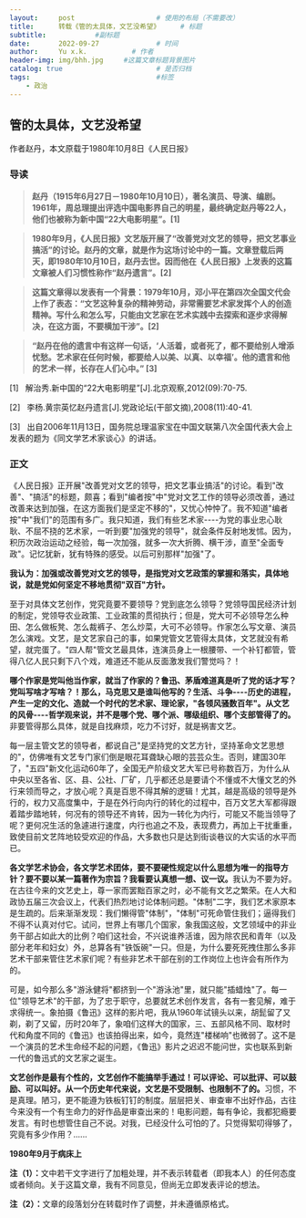 ```yaml
---
layout:     post   				    # 使用的布局（不需要改）
title:      转载《管的太具体，文艺没希望》		# 标题 
subtitle:            #副标题
date:       2022-09-27				# 时间
author:     Yu x.k.	          # 作者
header-img: img/bhh.jpg 	#这篇文章标题背景图片
catalog: true 						# 是否归档
tags:								#标签
    - 政治
---
```


## 管的太具体，文艺没希望

作者赵丹，本文原载于1980年10月8日《人民日报》

### <strong>导读</strong>

><strong>赵丹（1915年6月27日－1980年10月10日），著名演员、导演、编剧。1961年，周总理提出评选中国电影界自己的明星，最终确定赵丹等22人，他们也被称为新中国“22大电影明星”。[1]</strong>

><strong>1980年9月，《人民日报》文艺版开展了“改善党对文艺的领导，把文艺事业搞活”的讨论。赵丹的文章，就是作为这场讨论中的一篇。文章登载后两天，即1980年10月10日，赵丹去世。因而他在《人民日报》上发表的这篇文章被人们习惯性称作“赵丹遗言”。[2]</strong>

><strong>这篇文章得以发表有一个背景：1979年10月，邓小平在第四次全国文代会上作了表态：“文艺这种复杂的精神劳动，非常需要艺术家发挥个人的创造精神。写什么和怎么写，只能由文艺家在艺术实践中去探索和逐步求得解决，在这方面，不要横加干涉”。[2]</strong>

><strong>“赵丹在他的遗言中有这样一句话，‘人活着，或者死了，都不要给别人增添忧愁。艺术家在任何时候，都要给人以美、以真、以幸福’。他的遗言和他的艺术一样，长存在人们心中。” [3]</strong>


[1] &nbsp; 解治秀.新中国的“22大电影明星”[J].北京观察,2012(09):70-75.

[2] &nbsp; 李杨.黄宗英忆赵丹遗言[J].党政论坛(干部文摘),2008(11):40-41.

[3] &nbsp; 出自2006年11月13日，国务院总理温家宝在中国文联第八次全国代表大会上发表的题为《同文学艺术家谈心》的讲话。


### <strong>正文</strong>


《人民日报》正开展"改善党对文艺的领导，把文艺事业搞活"的讨论。看到"改善"、"搞活"的标题，颇喜；看到"编者按"中"党对文艺工作的领导必须改善，通过改善来达到加强，在这方面我们是坚定不移的"，又忧心忡忡了。我不知道"编者按"中"我们"的范围有多广。我只知道，我们有些艺术家----为党的事业忠心耿耿、不屈不挠的艺术家，一听到要"加强党的领导"，就会条件反射地发怵。因为，积历次政治运动之经验，每一次加强，就多一次大折腾、横干涉，直至"全面专政"。记忆犹新，犹有特殊的感受。以后可别那样"加强"了。




<strong>我认为：加强或改善党对文艺的领导，是指党对文艺政策的掌握和落实，具体地说，就是党如何坚定不移地贯彻"双百"方针。</strong>


至于对具体文艺创作，党究竟要不要领导？党到底怎么领导？党领导国民经济计划的制定，党领导农业政策、工业政策的贯彻执行；但是，党大可不必领导怎么种田、怎么做板凳、怎么裁裤子、怎么炒菜，大可不必领导。作家怎么写文章、演员怎么演戏。文艺，是文艺家自己的事，如果党管文艺管得太具体，文艺就没有希望，就完蛋了。"四人帮"管文艺最具体，连演员身上一根腰带、一个补钉都管，管得八亿人民只剩下八个戏，难道还不能从反面激发我们警觉吗？！


<strong>哪个作家是党叫他当作家，就当了作家的？鲁迅、茅盾难道真是听了党的话才写？党叫写啥才写啥？！那么，马克思又是谁叫他写的？生活、斗争----历史的进程，产生一定的文化、造就一个时代的艺术家、理论家，"各领风骚数百年"。从文艺的风骨----哲学观来说，并不是哪个党、哪个派、哪级组织、哪个支部管得了的。</strong>非要管得那么具体，就是自找麻烦，吃力不讨好，就是祸害文艺。


每一层主管文艺的领导者，都说自己"是坚持党的文艺方针，坚持革命文艺思想的"，仿佛唯有文艺专门家们倒是眼花耳聋缺心眼的芸芸众生。否则，建国30年了，"五四"新文化运动60年了，全国无产阶级文艺大军已号称数百万，为什么从中央以至各省、区、县、公社、厂矿，几乎都还总是要请个不懂或不大懂文艺的外行来领而导之，才放心呢？真是百思不得其解的逻辑！尤其，越是高级的领导是外行的，权力又高度集中，于是在外行向内行的转化的过程中，百万文艺大军都得跟着踏步踏地转，何况有的领导还不肯转，因为一转化为内行，可能又不能当领导了呢？更何况生活的急遽进行速度，内行也追之不及，表现费力，再加上干扰重重，致使目前文艺阵地较受欢迎的作品，大多数也只是达到街谈巷议的大实话的水平而已。


<strong>各文学艺术协会，各文学艺术团体，要不要硬性规定以什么思想为唯一的指导方针？要不要以某一篇著作为宗旨？我看要认真想一想、议一议。</strong>我认为不要为好。在古往今来的文艺史上，尊一家而罢黜百家之时，必不能有文艺之繁荣。在人大和政协五届三次会议上，代表们热烈地讨论体制问题。"体制"二字，我们艺术家原本是生疏的。后来渐渐发现：我们懒得管"体制"，"体制"可死命管住我们；逼得我们不得不认真对付它。试问，世界上有哪几个国家，象我国这般，文艺领域中的非业务干部占如此大的比例？咱们这社会，不兴说谁养活谁，因为除农民和青年（以及部分老年和妇女）外，总算各有"铁饭碗"一只。但是，为什么要死死拽住那么多非艺术干部来管住艺术家们呢？有些非艺术干部在别的工作岗位上也许会有所作为的。


可是，如今那么多"游泳健将"都挤到一个"游泳池"里，就只能"插蜡烛"了。每一位"领导艺术"的干部，为了忠于职守，总要就艺术创作发言，各有一套见解，难于求得统一。象拍摄《鲁迅》这样的影片吧，我从1960年试镜头以来，胡髭留了又剃，剃了又留，历时20年了，象咱们这样大的国家，三、五部风格不同、取材时代和角度不同的《鲁迅》也该拍得出来，如今，竟然连"楼梯响"也微弱了。这不是一个演员的艺术生命经不起的问题，《鲁迅》影片之迟迟不能问世，实也联系到新一代的鲁迅式的文艺家之诞生。


<strong>文艺创作是最有个性的，文艺创作不能搞举手通过！可以评论、可以批评、可以鼓励、可以叫好。从一个历史年代来说，文艺是不受限制、也限制不了的。</strong>习惯，不是真理。陋习，更不能遵为铁板钉钉的制度。层层把关、审查审不出好作品，古往今来没有一个有生命力的好作品是审查出来的！电影问题，每有争论，我都犯瘾要发言。有时也想管住自己不说。对我，已经没什么可怕的了。只觉得絮叨得够了，究竟有多少作用？......


<strong>1980年9月于病床上</strong>

<strong>注（1）：</strong>文中若干文字进行了加粗处理，并不表示转载者（即我本人）的任何态度或者倾向。关于这篇文章，我有不同意见，但尚无立即发表评论的想法。

<strong>注（2）：</strong>文章的段落划分在转载时作了调整，并未遵循原格式。



